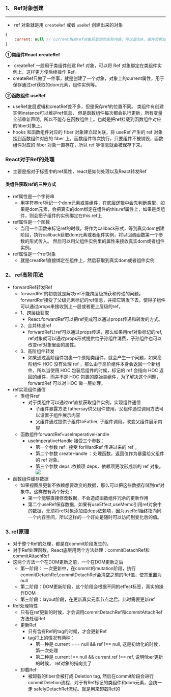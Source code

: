 ### 1、 Ref对象创建
---
-  ref 对象就是用 `createRef` 或者 `useRef` 创建出来的对象
```js
{
	current: null // current指向ref对象获取到的实际内容，可以是dom，组件实例或者其他
}
```

**①类组件React.createRef**
-  createRef 一般用于类组件创建 Ref 对象，可以将 Ref 对象绑定在类组件实例上，这样更方便后续操作 Ref。
- createRef只做了一件事，就是创建了一个对象，对象上的current属性，用于保存通过ref获取的dom元素，组件实例等。

**②函数组件 useRef**
- useRef底层逻辑和creatRef差不多，但是保存ref的位置不同。 类组件有创建实例instance可以维护ref信息， 但是函数组件每次都会执行更新，所有变量全部重新声明。所以不能存在函数组件上。也就是把ref挂载到函数组件对应的fiber对象上。
- hooks 和函数组件对应的 fiber 对象建立起关联，将 useRef 产生的 ref 对象挂到函数组件对应的 fiber 上，函数组件每次执行，只要组件不被销毁，函数组件对应的 fiber 对象一直存在，所以 ref 等信息就会被保存下来。

### React对于Ref的处理
- 主要是指对于标签中的ref属性，react是如何处理以及React转发Ref

#### 类组件获取ref的三种方式
- ref属性是一个字符串
	- 用字符串ref标记一个dom元素或类组件，在底层逻辑中会先判断类型，如果是dom元素，会把真实的dom绑定在组件的this.ref属性上，如果是类组件，则会把子组件的实例绑定在this.ref上
- ref属性是一个函数
	- 当用一个函数来标记ref的时候，将作为callback形式，等到真实dom创建阶段，执行callback获取dom元素或者组件实例，将以回调函数第一个参数的形式传入。 然后可以用父组件实例里的属性来接收真实dom或者组件实例。
- ref属性是一个ref对象
	- 就是creatRef直接绑定在组件上，然后获取到真实dom或者组件实例

### 2、 ref高阶用法
- forwardRef转发Ref
	- forwardRef的初衷就是解决ref不能跨层级捕获和传递的问题。forwardRef接受了父级元素标记的ref信息，并把它转发下去，使得子组件可以通过props来接收到上一层或者更上层级的ref。
	- 1、跨层级获取
		- React.forwardRef可以把ref变成可以通过props传递和转发的方式。
	- 2、合并转发ref
		- forwardRef让ref可以通过props传递，那么如果用ref对象标记的ref, ref对象就可以通过props形式提供给子孙组件消费，子孙组件也可以改变ref对象里面的属性。
	- 3、高阶组件转发
		- 如果通过高阶组件包裹一个原始类组件，就会产生一个问题，如果高阶组件 HOC 没有处理 ref ，那么由于高阶组件本身会返回一个新组件，所以当使用 HOC 包装后组件的时候，标记的 ref 会指向 HOC 返回的组件，而并不是 HOC 包裹的原始类组件，为了解决这个问题，forwardRef 可以对 HOC 做一层处理。
- ref实现组件通信
	- 类组件ref
		- 对于类组件可以通过ref直接获取组件实例，实现组件通信
			- 子组件暴露方法 fathersay供父组件使用，父组件通过调用方法可以设置子组件展示内容
			- 父组件通过提供子组件toFather, 子组件调用，改变父组件展示内容
	- 函数组件forwardRef+useImperativeHandle
		- useImperativeHandle 接受三个参数：
			-  第一个参数 ref : 接受 forWardRef 传递过来的 ref 。
			- 第二个参数 createHandle ：处理函数，返回值作为暴露给父组件的 ref 对象。
			- 第三个参数 deps :依赖项 deps，依赖项更改形成新的 ref 对象。
		![](https://s2.loli.net/2024/03/19/UlOQBEk6iI3guT9.png)
- 函数组件缓存数据
	- 如果视图层更新不依赖想要改变的数据，那么可以把这些数据存储到ref对象中。这样做有两个好处：
		- 第一个能够直接修改数据，不会造成函数组件冗余的更新作用
		- 第二个useRef保存数据，如果有useEffect,useMemo引用ref对象中的数据，无须将ref对象添加成deps依赖项，因为useRef始终指向同一个内存空间，所以这样的一个好处是随时可以访问到变化后的值。

### 3. ref原理
- 对于整个Ref的处理，都是在commit阶段发生的。
- 对于Ref处理函数，React底层用两个方法处理：commitDetachRef和commitAttachRef
- 这两个方法一个在DOM更新之前，一个在DOM更新之后
	- 第一阶段： 一次更新中，在commit的mutation阶段，执行commitDetachRef,commitDetachRef会清空之前的Ref值，使其重置为null
	- 第二阶段：DOM更新阶段，这个阶段会根据不同的effect标签，真实的操作DOM
	- 第三阶段：layout阶段，在更新真实元素节点之后，此时需要更新ref
- Ref处理特性
	- 只有在ref更新的时候，才会调用commitDetachRef和commitAttachRef方法处理Ref
	- 更新Ref
		- 只有含有Ref的tag的时候，才会更新Ref
		- tag打上的情况有两种：
			- 第一种是 current === null && ref !== null, 这是初始化的时候，第一次处理
			- 第二种是 current !== null && current.ref !== ref, 说明fiber更新的时候， ref对象的指向变了
	- 卸载Ref
		- 被卸载的fiber会被打成 Deletion tag, 然后在commit阶段会进行 commitDeletion流程，对于有Ref标记的类组件和dom元素，会统一走 safelyDetachRef流程。就是用来卸载Ref的



